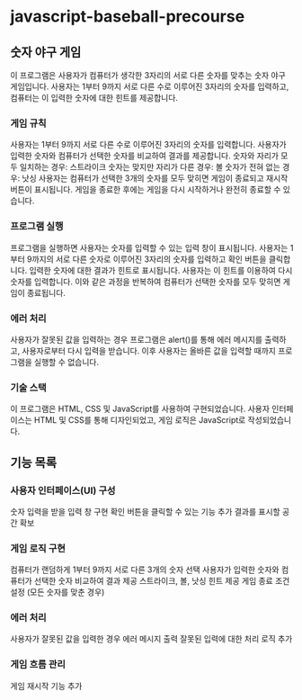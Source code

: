 # javascript-baseball-precourse

## 숫자 야구 게임

이 프로그램은 사용자가 컴퓨터가 생각한 3자리의 서로 다른 숫자를 맞추는 숫자 야구 게임입니다. 사용자는 1부터 9까지 서로 다른 수로 이루어진 3자리의 숫자를 입력하고, 컴퓨터는 이 입력한 숫자에 대한 힌트를 제공합니다.

### 게임 규칙

사용자는 1부터 9까지 서로 다른 수로 이루어진 3자리의 숫자를 입력합니다.
사용자가 입력한 숫자와 컴퓨터가 선택한 숫자를 비교하여 결과를 제공합니다.
숫자와 자리가 모두 일치하는 경우: 스트라이크
숫자는 맞지만 자리가 다른 경우: 볼
숫자가 전혀 없는 경우: 낫싱
사용자는 컴퓨터가 선택한 3개의 숫자를 모두 맞히면 게임이 종료되고 재시작 버튼이 표시됩니다.
게임을 종료한 후에는 게임을 다시 시작하거나 완전히 종료할 수 있습니다.

### 프로그램 실행

프로그램을 실행하면 사용자는 숫자를 입력할 수 있는 입력 창이 표시됩니다. 사용자는 1부터 9까지의 서로 다른 숫자로 이루어진 3자리의 숫자를 입력하고 확인 버튼을 클릭합니다. 입력한 숫자에 대한 결과가 힌트로 표시됩니다. 사용자는 이 힌트를 이용하여 다시 숫자를 입력합니다. 이와 같은 과정을 반복하여 컴퓨터가 선택한 숫자를 모두 맞히면 게임이 종료됩니다.

### 에러 처리

사용자가 잘못된 값을 입력하는 경우 프로그램은 alert()를 통해 에러 메시지를 출력하고, 사용자로부터 다시 입력을 받습니다. 이후 사용자는 올바른 값을 입력할 때까지 프로그램을 실행할 수 없습니다.

### 기술 스택

이 프로그램은 HTML, CSS 및 JavaScript를 사용하여 구현되었습니다. 사용자 인터페이스는 HTML 및 CSS를 통해 디자인되었고, 게임 로직은 JavaScript로 작성되었습니다.

## 기능 목록

### 사용자 인터페이스(UI) 구성

숫자 입력을 받을 입력 창 구현
확인 버튼을 클릭할 수 있는 기능 추가
결과를 표시할 공간 확보

### 게임 로직 구현

컴퓨터가 랜덤하게 1부터 9까지 서로 다른 3개의 숫자 선택
사용자가 입력한 숫자와 컴퓨터가 선택한 숫자 비교하여 결과 제공
스트라이크, 볼, 낫싱 힌트 제공
게임 종료 조건 설정 (모든 숫자를 맞춘 경우)

### 에러 처리

사용자가 잘못된 값을 입력한 경우 에러 메시지 출력
잘못된 입력에 대한 처리 로직 추가

### 게임 흐름 관리

게임 재시작 기능 추가
